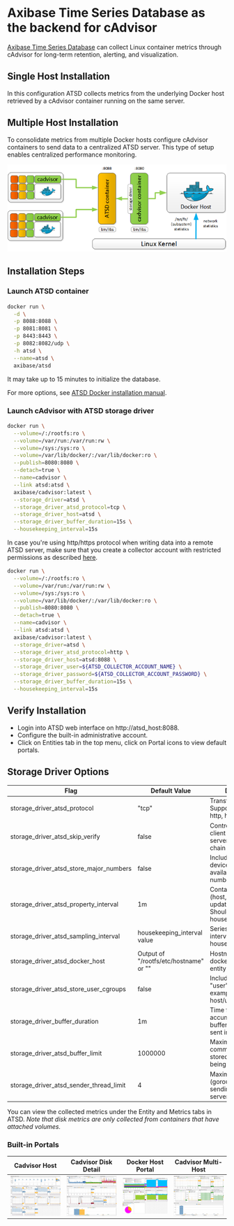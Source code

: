 # Axibase Time Series Database as the backend for cAdvisor 

[Axibase Time Series Database](http://axibase.com/docs/atsd) can collect Linux container metrics through cAdvisor for long-term retention, alerting, and visualization.

## Single Host Installation 

In this configuration ATSD collects metrics from the underlying Docker host retrieved by a cAdvisor container running on the same server.

## Multiple Host Installation

To consolidate metrics from multiple Docker hosts configure cAdvisor containers to send data to a centralized ATSD server. This type of setup enables centralized performance monitoring.

![Distributed Docker Infrastructure](./images/docker_distributed.png)

## Installation Steps

### Launch ATSD container

```bash
docker run \
  -d \
  -p 8088:8088 \
  -p 8081:8081 \
  -p 8443:8443 \
  -p 8082:8082/udp \
  -h atsd \
  --name=atsd \
  axibase/atsd
```

It may take up to 15 minutes to initialize the database.

For more options, see [ATSD Docker installation manual](https://github.com/axibase/atsd-docs/blob/master/installation/docker.md).

### Launch cAdvisor with ATSD storage driver

```bash
docker run \
  --volume=/:/rootfs:ro \
  --volume=/var/run:/var/run:rw \
  --volume=/sys:/sys:ro \
  --volume=/var/lib/docker/:/var/lib/docker:ro \
  --publish=8080:8080 \
  --detach=true \
  --name=cadvisor \
  --link atsd:atsd \
  axibase/cadvisor:latest \
  --storage_driver=atsd \
  --storage_driver_atsd_protocol=tcp \
  --storage_driver_host=atsd \
  --storage_driver_buffer_duration=15s \
  --housekeeping_interval=15s 
```

In case you're using http/https protocol when writing data into a remote ATSD server, make sure that you create a collector account with restricted permissions as described [here](https://github.com/axibase/axibase-collector-docs/blob/master/collector-account.md).

```bash
docker run \
  --volume=/:/rootfs:ro \
  --volume=/var/run:/var/run:rw \
  --volume=/sys:/sys:ro \
  --volume=/var/lib/docker/:/var/lib/docker:ro \
  --publish=8080:8080 \
  --detach=true \
  --name=cadvisor \
  --link atsd:atsd \
  axibase/cadvisor:latest \
  --storage_driver=atsd \
  --storage_driver_atsd_protocol=http \
  --storage_driver_host=atsd:8088 \
  --storage_driver_user=${ATSD_COLLECTOR_ACCOUNT_NAME} \
  --storage_driver_password=${ATSD_COLLECTOR_ACCOUNT_PASSWORD} \
  --storage_driver_buffer_duration=15s \
  --housekeeping_interval=15s 
```

## Verify Installation

* Login into ATSD web interface on http://atsd_host:8088. 
* Configure the built-in administrative account.
* Click on Entities tab in the top menu, click on Portal icons to view default portals.

## Storage Driver Options

| **Flag**                                | **Default Value**                      | **Description**                                                                              |
| --------------------------------------- | -------------------------------------- | -------------------------------------------------------------------------------------------- |
| storage_driver_atsd_protocol            | "tcp"                                  | Transfer protocol. Supported protocols: http, https, udp, tcp                                |
| storage_driver_atsd_skip_verify         | false                                  | Controls whether a client verifies the server's certificate chain and host name              |
| storage_driver_atsd_store_major_numbers | false                                  | Include statistics for devices with all available major numbers                              |
| storage_driver_atsd_property_interval   | 1m                                     | Container property (host, id, namespace) update interval. Should be >= housekeeping_interval |
| storage_driver_atsd_sampling_interval   | housekeeping_interval value            | Series sampling interval. Should be >= housekeeping_interval                                 |
| storage_driver_atsd_docker_host         | Output of "/rootfs/etc/hostname" or "" | Hostname of the docker host, used as entity prefix                                           |
| storage_driver_atsd_store_user_cgroups  | false                                  | Include statistics for "user" cgroups (for example: docker-host/user.*)                      |
| storage_driver_buffer_duration          | 1m                                     | Time for which data is accumulated in a buffer before being sent into ATSD                   |
| storage_driver_atsd_buffer_limit        | 1000000                                | Maximum network command count stored in buffer before being sent into ATSD                   |
| storage_driver_atsd_sender_thread_limit | 4                                      | Maximum thread (goroutine) count sending data to ATSD server via tcp/udp                     |

You can view the collected metrics under the Entity and Metrics tabs in ATSD.
*Note that disk metrics are only collected from containers that have attached volumes.*

### Built-in Portals

| **Cadvisor Host**                                | **Cadvisor Disk Detail**                    | **Docker Host Portal**               | **Cadvisor Multi-Host**                    |
| ------------------------------------------------ | ------------------------------------------- | ------------------------------------ | ------------------------------------------ |
| [![](./images/container_disk_detail_portal.png)](./images/container_disk_detail_portal.png) | ![](./images/container_overview_portal.png) | ![](./images/docker_host_portal.png) | ![](./images/docker_multi_host_portal.png) |
